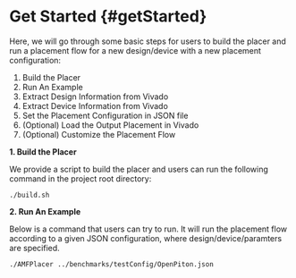 # Get Started {#getStarted}

Here, we will go through some basic steps for users to build the placer and run a placement flow for a new design/device with a new placement configuration:
1. Build the Placer
2. Run An Example
3. Extract Design Information from Vivado
4. Extract Device Information from Vivado
5. Set the Placement Configuration in JSON file
6. (Optional) Load the Output Placement in Vivado
7. (Optional) Customize the Placement Flow

**1. Build the Placer**

We provide a script to build the placer and users can run the following command in the project root directory:

```
./build.sh
```

**2. Run An Example**

Below is a command that users can try to run. It will run the placement flow according to a given JSON configuration, where design/device/paramters are specified.

```
./AMFPlacer ../benchmarks/testConfig/OpenPiton.json
```